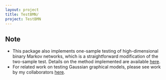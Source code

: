 ```yaml
---
layout: project
title: TestBMN/
project: TestBMN
---
```


Note
-----
 - This package also implements one-sample testing of high-dimensional binary Markov networks, which is a straightforward modification of the two-sample test. Details on the method implemented are available [here](/papers/ma-bmn).
 - For related work on testing Gaussian graphical models, please see work by my collaborators [here](http://www-stat.wharton.upenn.edu/~tcai/paper/Testing-Differential-Network.pdf).

